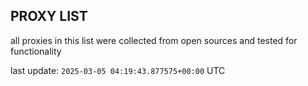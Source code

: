 ## PROXY LIST

all proxies in this list were collected from open sources and tested for functionality

last update: `2025-03-05 04:19:43.877575+00:00` UTC